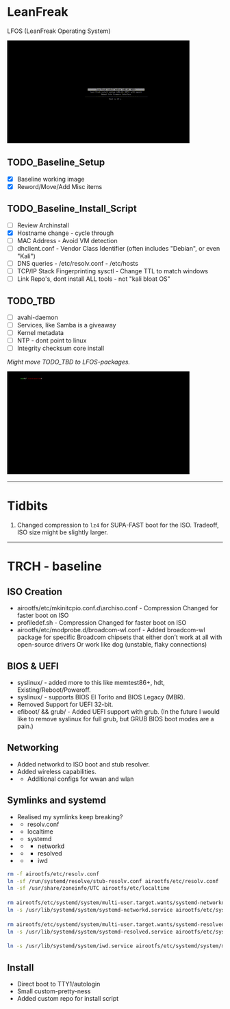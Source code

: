 # LeanFreak
LFOS (LeanFreak Operating System)


![mkarchiso demo](img/LeanPeak.gif)


## TODO_Baseline_Setup
- [x] Baseline working image
- [x] Reword/Move/Add Misc items

## TODO_Baseline_Install_Script
- [ ] Review Archinstall
- [x] Hostname change - cycle through
- [ ] MAC Address - Avoid VM detection
- [ ] dhclient.conf - Vendor Class Identifier (often includes "Debian", or even "Kali")
- [ ] DNS queries - /etc/resolv.conf - /etc/hosts
- [ ] TCP/IP Stack Fingerprinting sysctl - Change TTL to match windows
- [ ] Link Repo's, dont install ALL tools - not "kali bloat OS"

## TODO_TBD
- [ ] avahi-daemon
- [ ] Services, like Samba is a giveaway
- [ ] Kernel metadata
- [ ] NTP - dont point to linux
- [ ] Integrity checksum core install

_Might move TODO_TBD to LFOS-packages._


![mkarchiso demo](img/mkarchiso.gif)


---

# Tidbits
1. Changed compression to `lz4` for SUPA-FAST boot for the ISO. Tradeoff, ISO size might be slightly larger.

---

# TRCH - baseline

## ISO Creation
- airootfs/etc/mkinitcpio.conf.d\archiso.conf - Compression Changed for faster boot on ISO
- profiledef.sh - Compression Changed for faster boot on ISO 
- airootfs/etc/modprobe.d/broadcom-wl.conf - Added broadcom-wl package for specific Broadcom chipsets that either don’t work at all with open-source drivers Or work like dog (unstable, flaky connections)

## BIOS & UEFI
- syslinux/ - added more to this like memtest86+, hdt, Existing/Reboot/Poweroff.
- syslinux/ - supports BIOS El Torito and BIOS Legacy (MBR).
- Removed Support for UEFI 32-bit.
- efiboot/ && grub/ - Added UEFI support with grub. (In the future I would like to remove syslinux for full grub, but GRUB BIOS boot modes are a pain.) 

## Networking
- Added networkd to ISO boot and stub resolver.
- Added wireless capabilities. 
- - Additional configs for wwan and wlan

## Symlinks and systemd
- Realised my symlinks keep breaking?
- - resolv.conf
- - localtime
- - systemd
- - - networkd
- - - resolved
- - - iwd


```sh
rm -f airootfs/etc/resolv.conf
ln -sf /run/systemd/resolve/stub-resolv.conf airootfs/etc/resolv.conf
ln -sf /usr/share/zoneinfo/UTC airootfs/etc/localtime

rm airootfs/etc/systemd/system/multi-user.target.wants/systemd-networkd.service
ln -s /usr/lib/systemd/system/systemd-networkd.service airootfs/etc/systemd/system/multi-user.target.wants/systemd-networkd.service

rm airootfs/etc/systemd/system/multi-user.target.wants/systemd-resolved.service
ln -s /usr/lib/systemd/system/systemd-resolved.service airootfs/etc/systemd/system/multi-user.target.wants/systemd-resolved.service

ln -s /usr/lib/systemd/system/iwd.service airootfs/etc/systemd/system/multi-user.target.wants/iwd.service
```

## Install
- Direct boot to TTY1/autologin
- Small custom-pretty-ness
- Added custom repo for install script
